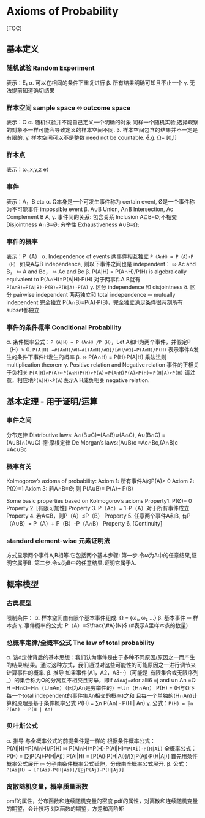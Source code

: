 # Axioms of Probability

\[TOC\]

## 基本定义

### 随机试验 Random Experiment

表示：E₁ α. 可以在相同的条件下重复进行 β. 所有结果明确可知且不止一个 γ. 无法提前知道确切结果

### 样本空间 sample space ⬄ outcome space

表示：Ω α. 随机试验并不能自己定义一个明确的对象 同样一个随机实验,选择观察的对象不一样可能会导致定义的样本空间不同. β. 样本空间包含的结果并不一定是有限的. γ. 样本空间可以不是整数 need not be countable. ể.ĝ. Ω= \[0,1\]

### 样本点

表示：ω₁,x,y,z et

### 事件

表示：A，B etc α. Ω本身是一个可发生事件称为 certain event, Ø是一个事件称为不可能事件 impossible event β. A∪B Union, A∩B Intersection, Ac Complement B  A, γ. 事件间的关系: 包含关系 Inclusion A⊆B=Ø;不相交 Disjointness A∩B=Ø; 穷举性 Exhaustiveness A∪B=Ω;

### 事件的概率

表示：P（A） α. Independence of events 两事件相互独立 `P（A∩H）= P（A）·P（H）` 如果A与B independence, 则以下事件之间也是 independent： ⇰ Ac and B， ⇰ A and Bc， ⇰ Ac and Bc β. P\(A\|H\) = P\(A∩H\)/P\(H\) is algebraically equivalent to P\(A∩H\)=P\(A\|H\)·P\(H\) 对于两事件A B就有 `P(A∩B)=P(A|B)·P(B)=P(B|A)·P(A)` γ. 区分 independence 和 disjointness δ. 区分 pairwise independent 两两独立和 total independence ⬄ mutually independent 完全独立 P\(A∩B\)=P\(A\)·P\(B\)，完全独立满足条件很苛刻所有subset都独立

### 事件的条件概率 Conditional Probability

α. 条件概率公式：`P（A|H）= P（A∩H）/P（H）`，Let A和H为两个事件，并假定P（H）&gt; 0. `P(A|H) =#(A∩H)/#H=#[(A∩H)/#Ω]/[#H/#Ω]=P(A∩H)/P(H)` 表示事件A发生的条件下事件H发生的概率 β. ⬄ P\(A∩H\) = P\(H\)·P\(A\|H\) 乘法法则 multiplication theorem γ. Positive relation and Negative relation 事件的正相关于负相关 `P(A|H)>P(A)⬄P(A∩H)P(H)>P(A)⬄P(A∩H)P(A)>P(H)⬄P(H|A)>P(H)` 请注意，相应地`P(A|H)<P(A)`表示A H成负相关 negative relation.

## 基本定理 - 用于证明/运算

### 事件之间

分布定律 Distributive laws: A∩\(B∪C\)=\(A∩B\)∪\(A∩C\), A∪\(B∩C\) = \(A∪B\)∩\(A∪C\) 德·摩根定律 De Morgan’s laws:\(A∪B\)c =Ac∩Bc,\(A∩B\)c =Ac∪Bc

### 概率有关

Kolmogorov’s axioms of probability: Axiom 1: 所有事件A的P\(A\)&gt; 0 Axiom 2: P\(Ω\)=1 Axiom 3: 若A∩B=Ø; 则 P\(A∪B\)= P\(A\)+ P\(B\)

Some basic properties based on Kolmogorov’s axioms Property1. P\(Ø\)= 0 Property 2. \[有限可加性\] Property 3. P（Ac）= 1-P（A）对于所有事件成立 Property 4. 若A⊆B，则P（A）≤P（B） Property 5. 任意两个事件A和B, 有P（A∪B）= P（A）+ P（B）-P（A∩B） Property 6, \[Continuity\]

### standard element-wise 元素证明法

方式显示两个事件A,B相等.它包括两个基本步骤: 第一步.令ω为A中的任意结果,证明它属于B. 第二步.令ω为B中的任意结果.证明它属于A.

## 概率模型

### 古典概型

限制条件： α. 样本空间由有限个基本事件组成: Ω = {ω₁, ω₂ ...} β. 基本事件 ⬄ 样本点 γ. 事件概率的公式: P（A）=$\frac{\#A}{N}$ \(\#表示A里样本点的数量\)

### 总概率定律/全概率公式 The law of total probability

α. 该d定律背后的基本思想：我们认为事件是由于多种不同原因/原因之一而产生的结果/结果。通过这种方式，我们通过对这些可能性的可能原因之一进行调节来计算事件的概率. β. 推导 如果事件{A1，A2，A3···}（可能是_有限集合或无限序列_）的集合称为Ω的分离互不相交且穷举，即if `Ai∩Aj=∅`for alli6 =j and ∪n An =Ω  
H =H∩Ω=H∩（∪nAn）（因为An是穷举性的）=∪n（H∩An） P\(H\) = \(H与Ω下每一个total independent的事件集An相交的概率\)之和 且每一个单独的\(H∩An\)计算的原理是基于条件概率公式 P\(H\) = ∑n P\(An\) · P\(H \| An\) γ. 公式：`P(H) = ∑n P(An) · P(H | An)`

### 贝叶斯公式

α. 推导 与全概率公式的前提条件是一样的 根据条件概率公式：P\(Ai\|H\)=P\(Ai∩H\)/P\(H\) ⇰ P\(Ai∩H\)=P\(H\)·P\(Ai\|H\)=`P(Ai)·P(H|Ai)` 全概率公式：P\(H\) = \[∑jP\(Aj\)·P\(H\|Aj\)\] P\(Ai\|H\) = \[P\(Ai\)·P\(H\|Ai\)\]/\[∑jP\(Aj\)·P\(H\|Aj\)\] 首先用条件概率公式展开 ⇰ 分子由条件概率公式延伸，分母由全概率公式展开. β. 公式：`P(Ai|H) = [P(Ai)·P(H|Ai)]/[∑jP(Aj)·P(H|Aj)]`

### 离散随机变量，概率质量函数

pmf的属性，分布函数和连续随机变量的密度 pdf的属性，对离散和连续随机变量的期望，会计技巧 对X函数的期望，方差和高阶矩

